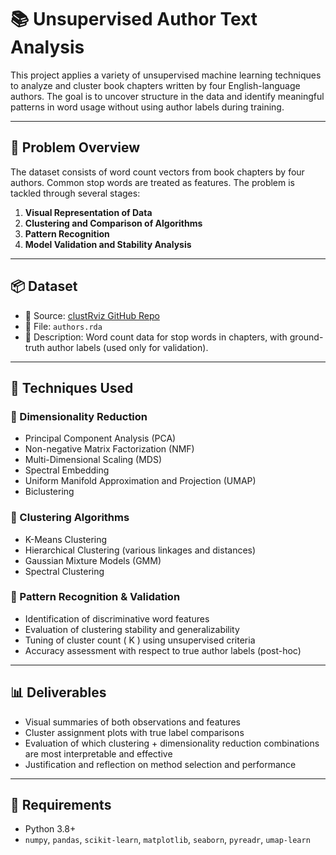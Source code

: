# 📚 Unsupervised Author Text Analysis

This project applies a variety of unsupervised machine learning techniques to analyze and cluster book chapters written by four English-language authors. The goal is to uncover structure in the data and identify meaningful patterns in word usage without using author labels during training.

---

## 🧠 Problem Overview

The dataset consists of word count vectors from book chapters by four authors. Common stop words are treated as features. The problem is tackled through several stages:

1. **Visual Representation of Data**
2. **Clustering and Comparison of Algorithms**
3. **Pattern Recognition**
4. **Model Validation and Stability Analysis**

---

## 📦 Dataset

- 📁 Source: [clustRviz GitHub Repo](https://github.com/DataSlingers/clustRviz/tree/master/data)
- 📄 File: `authors.rda`
- 🎯 Description: Word count data for stop words in chapters, with ground-truth author labels (used only for validation).

---

## 🔧 Techniques Used

### 🔹 Dimensionality Reduction

- Principal Component Analysis (PCA)
- Non-negative Matrix Factorization (NMF)
- Multi-Dimensional Scaling (MDS)
- Spectral Embedding
- Uniform Manifold Approximation and Projection (UMAP)
- Biclustering

### 🔹 Clustering Algorithms

- K-Means Clustering
- Hierarchical Clustering (various linkages and distances)
- Gaussian Mixture Models (GMM)
- Spectral Clustering

### 🔹 Pattern Recognition & Validation

- Identification of discriminative word features
- Evaluation of clustering stability and generalizability
- Tuning of cluster count \( K \) using unsupervised criteria
- Accuracy assessment with respect to true author labels (post-hoc)

---

## 📊 Deliverables

- Visual summaries of both observations and features
- Cluster assignment plots with true label comparisons
- Evaluation of which clustering + dimensionality reduction combinations are most interpretable and effective
- Justification and reflection on method selection and performance

---

## 🧪 Requirements

- Python 3.8+
- `numpy`, `pandas`, `scikit-learn`, `matplotlib`, `seaborn`, `pyreadr`, `umap-learn`
